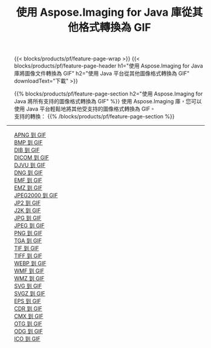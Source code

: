 ﻿---
title: 使用 Aspose.Imaging for Java 庫從其他格式轉換為 GIF 
weight: 3920
url: /zh-hant/java/conversion/to/gif 
lang: zh-hant
langdirlevel: 2
locales: zh-hans,ja,it,ru,de,es,fr,nl,id,lt,pl,pt,vi,tr,ko,zh-hant,ar,hi,th,sv,cs,uk,he
description: 使用 Aspose.Imaging，您可以使用 Java 從其他格式轉換為 GIF
---

{{< blocks/products/pf/feature-page-wrap >}}
{{< blocks/products/pf/feature-page-header h1="使用 Aspose.Imaging for Java 庫將圖像文件轉換為 GIF" h2="使用 Java 平台從其他圖像格式轉換為 GIF" downloadText="下載" >}}


{{% blocks/products/pf/feature-page-section  h2="使用 Aspose.Imaging for Java 將所有支持的圖像格式轉換為 GIF" %}}
使用 Aspose.Imaging 庫，您可以使用 Java 平台輕鬆地將其他受支持的圖像格式轉換為 GIF。
<br/>
支持的轉換：
{{% /blocks/products/pf/feature-page-section %}}
<div class="container-fluid productfamilypage bg-gray">
    <div class="convertypes bg-gray agp-content section">
        <div class="container">
		<hr style="margin-left:-20px;"/>
		<div class="row other-converters">
		    <div class='col-md-2 other-converter remove-lp remove-rp'><a href="/imaging/zh-hant/java/conversion/apng-to-gif" >APNG 到 GIF</a></div>
<div class='col-md-2 other-converter remove-lp remove-rp'><a href="/imaging/zh-hant/java/conversion/bmp-to-gif" >BMP 到 GIF</a></div>
<div class='col-md-2 other-converter remove-lp remove-rp'><a href="/imaging/zh-hant/java/conversion/dib-to-gif" >DIB 到 GIF</a></div>
<div class='col-md-2 other-converter remove-lp remove-rp'><a href="/imaging/zh-hant/java/conversion/dicom-to-gif" >DICOM 到 GIF</a></div>
<div class='col-md-2 other-converter remove-lp remove-rp'><a href="/imaging/zh-hant/java/conversion/djvu-to-gif" >DJVU 到 GIF</a></div>
<div class='col-md-2 other-converter remove-lp remove-rp'><a href="/imaging/zh-hant/java/conversion/dng-to-gif" >DNG 到 GIF</a></div>
<div class='col-md-2 other-converter remove-lp remove-rp'><a href="/imaging/zh-hant/java/conversion/emf-to-gif" >EMF 到 GIF</a></div>
<div class='col-md-2 other-converter remove-lp remove-rp'><a href="/imaging/zh-hant/java/conversion/emz-to-gif" >EMZ 到 GIF</a></div>
<div class='col-md-2 other-converter remove-lp remove-rp'><a href="/imaging/zh-hant/java/conversion/jpeg2000-to-gif" >JPEG2000 到 GIF</a></div>
<div class='col-md-2 other-converter remove-lp remove-rp'><a href="/imaging/zh-hant/java/conversion/jp2-to-gif" >JP2 到 GIF</a></div>
<div class='col-md-2 other-converter remove-lp remove-rp'><a href="/imaging/zh-hant/java/conversion/j2k-to-gif" >J2K 到 GIF</a></div>
<div class='col-md-2 other-converter remove-lp remove-rp'><a href="/imaging/zh-hant/java/conversion/jpg-to-gif" >JPG 到 GIF</a></div>
<div class='col-md-2 other-converter remove-lp remove-rp'><a href="/imaging/zh-hant/java/conversion/jpeg-to-gif" >JPEG 到 GIF</a></div>
<div class='col-md-2 other-converter remove-lp remove-rp'><a href="/imaging/zh-hant/java/conversion/png-to-gif" >PNG 到 GIF</a></div>
<div class='col-md-2 other-converter remove-lp remove-rp'><a href="/imaging/zh-hant/java/conversion/tga-to-gif" >TGA 到 GIF</a></div>
<div class='col-md-2 other-converter remove-lp remove-rp'><a href="/imaging/zh-hant/java/conversion/tif-to-gif" >TIF 到 GIF</a></div>
<div class='col-md-2 other-converter remove-lp remove-rp'><a href="/imaging/zh-hant/java/conversion/tiff-to-gif" >TIFF 到 GIF</a></div>
<div class='col-md-2 other-converter remove-lp remove-rp'><a href="/imaging/zh-hant/java/conversion/webp-to-gif" >WEBP 到 GIF</a></div>
<div class='col-md-2 other-converter remove-lp remove-rp'><a href="/imaging/zh-hant/java/conversion/wmf-to-gif" >WMF 到 GIF</a></div>
<div class='col-md-2 other-converter remove-lp remove-rp'><a href="/imaging/zh-hant/java/conversion/wmz-to-gif" >WMZ 到 GIF</a></div>
<div class='col-md-2 other-converter remove-lp remove-rp'><a href="/imaging/zh-hant/java/conversion/svg-to-gif" >SVG 到 GIF</a></div>
<div class='col-md-2 other-converter remove-lp remove-rp'><a href="/imaging/zh-hant/java/conversion/svgz-to-gif" >SVGZ 到 GIF</a></div>
<div class='col-md-2 other-converter remove-lp remove-rp'><a href="/imaging/zh-hant/java/conversion/eps-to-gif" >EPS 到 GIF</a></div>
<div class='col-md-2 other-converter remove-lp remove-rp'><a href="/imaging/zh-hant/java/conversion/cdr-to-gif" >CDR 到 GIF</a></div>
<div class='col-md-2 other-converter remove-lp remove-rp'><a href="/imaging/zh-hant/java/conversion/cmx-to-gif" >CMX 到 GIF</a></div>
<div class='col-md-2 other-converter remove-lp remove-rp'><a href="/imaging/zh-hant/java/conversion/otg-to-gif" >OTG 到 GIF</a></div>
<div class='col-md-2 other-converter remove-lp remove-rp'><a href="/imaging/zh-hant/java/conversion/odg-to-gif" >ODG 到 GIF</a></div>
<div class='col-md-2 other-converter remove-lp remove-rp'><a href="/imaging/zh-hant/java/conversion/ico-to-gif" >ICO 到 GIF</a></div>
                </div>
        </div>
    </div>
</div>
<br/>


